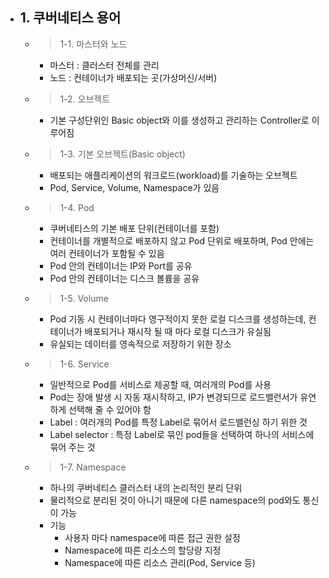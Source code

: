 - ## 1. 쿠버네티스 용어
  - > 1-1. 마스터와 노드
    - 마스터 : 클러스터 전체를 관리
    - 노드 : 컨테이너가 배포되는 곳(가상머신/서버)
  
  - > 1-2. 오브젝트
    - 기본 구성단위인 Basic object와 이를 생성하고 관리하는 Controller로 이루어짐
    
  - > 1-3. 기본 오브젝트(Basic object)
    - 배포되는 애플리케이션의 워크로드(workload)를 기술하는 오브젝트
    - Pod, Service, Volume, Namespace가 있음
  
  - > 1-4. Pod
    - 쿠버네티스의 기본 배포 단위(컨테이너를 포함)
    - 컨테이너를 개별적으로 배포하지 않고 Pod 단위로 배포하며, Pod 안에는 여러 컨테이너가 포함될 수 있음
    - Pod 안의 컨테이너는 IP와 Port를 공유
    - Pod 안의 컨테이너는 디스크 볼륨을 공유
  
  - > 1-5. Volume
    - Pod 기동 시 컨테이너마다 영구적이지 못한 로컬 디스크를 생성하는데, 컨테이너가 배포되거나 재시작 될 때 마다 로컬 디스크가 유실됨
    - 유실되는 데이터를 영속적으로 저장하기 위한 장소
  
  - > 1-6. Service
    - 일반적으로 Pod를 서비스로 제공할 때, 여러개의 Pod를 사용
    - Pod는 장애 발생 시 자동 재시작하고, IP가 변경되므로 로드밸런서가 유연하게 선택해 줄 수 있어야 함
    - Label : 여러개의 Pod를 특정 Label로 묶어서 로드밸런싱 하기 위한 것
    - Label selector : 특정 Label로 묶인 pod들을 선택하여 하나의 서비스에 묶어 주는 것
  
  - > 1-7. Namespace
    - 하나의 쿠버네티스 클러스터 내의 논리적인 분리 단위
    - 물리적으로 분리된 것이 아니기 때문에 다른 namespace의 pod와도 통신이 가능
    - 기능
      - 사용자 마다 namespace에 따른 접근 권한 설정
      - Namespace에 따른 리소스의 할당량 지정
      - Namespace에 따른 리소스 관리(Pod, Service 등)
